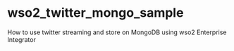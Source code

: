 # wso2_twitter_mongo_sample
How to use twitter streaming and store on MongoDB using wso2 Enterprise Integrator 
